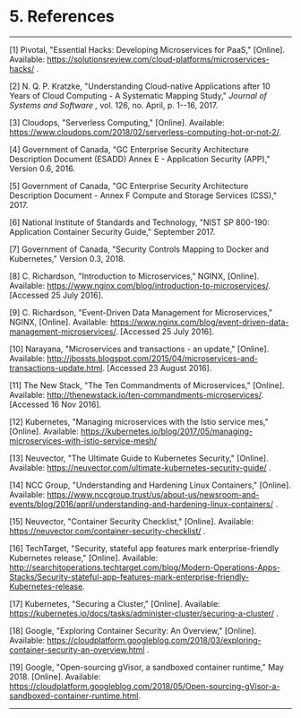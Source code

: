 # 5. References

  -- --

\[1\] Pivotal, \"Essential Hacks: Developing Microservices for PaaS,\" \[Online\]. Available: https://solutionsreview.com/cloud-platforms/microservices-hacks/ .

\[2\] N. Q. P. Kratzke, \"Understanding Cloud-native Applications after 10 Years of Cloud Computing - A Systematic Mapping Study,\" *Journal of Systems and Software ,* vol. 126, no. April, p. 1--16, 2017.

\[3\] Cloudops, \"Serverless Computing,\" \[Online\]. Available: https://www.cloudops.com/2018/02/serverless-computing-hot-or-not-2/.

\[4\] Government of Canada, \"GC Enterprise Security Architecture Description Document (ESADD) Annex E - Application Security (APP),\" Version 0.6, 2016.

\[5\] Government of Canada, \"GC Enterprise Security Architecture Description Document - Annex F Compute and Storage Services (CSS),\" 2017.

\[6\] National Institute of Standards and Technology, \"NIST SP 800-190: Application Container Security Guide,\" September 2017.

\[7\] Government of Canada, \"Security Controls Mapping to Docker and Kubernetes,\" Version 0.3, 2018.

\[8\] C. Richardson, \"Introduction to Microservices,\" NGINX, \[Online\]. Available: https://www.nginx.com/blog/introduction-to-microservices/. \[Accessed 25 July 2016\].

\[9\] C. Richardson, \"Event-Driven Data Management for Microservices,\" NGINX, \[Online\]. Available: https://www.nginx.com/blog/event-driven-data-management-microservices/. \[Accessed 25 July 2016\].

\[10\] Narayana, \"Microservices and transactions - an update,\" \[Online\]. Available: http://jbossts.blogspot.com/2015/04/microservices-and-transactions-update.html. \[Accessed 23 August 2016\].

\[11\] The New Stack, \"The Ten Commandments of Microservices,\" \[Online\]. Available: http://thenewstack.io/ten-commandments-microservices/. \[Accessed 16 Nov 2016\].

\[12\] Kubernetes, \"Managing microservices with the Istio service mes,\" \[Online\]. Available: https://kubernetes.io/blog/2017/05/managing-microservices-with-istio-service-mesh/ 

\[13\] Neuvector, \"The Ultimate Guide to Kubernetes Security,\" \[Online\]. Available: https://neuvector.com/ultimate-kubernetes-security-guide/ .

\[14\] NCC Group, \"Understanding and Hardening Linux Containers,\" \[Online\]. Available: https://www.nccgroup.trust/us/about-us/newsroom-and-events/blog/2016/april/understanding-and-hardening-linux-containers/ .

\[15\] Neuvector, \"Container Security Checklist,\" \[Online\]. Available: https://neuvector.com/container-security-checklist/ .

\[16\] TechTarget, \"Security, stateful app features mark enterprise-friendly Kubernetes release,\" \[Online\]. Available: http://searchitoperations.techtarget.com/blog/Modern-Operations-Apps-Stacks/Security-stateful-app-features-mark-enterprise-friendly-Kubernetes-release.

\[17\] Kubernetes, \"Securing a Cluster,\" \[Online\]. Available: https://kubernetes.io/docs/tasks/administer-cluster/securing-a-cluster/ .

\[18\] Google, \"Exploring Container Security: An Overview,\" \[Online\]. Available: https://cloudplatform.googleblog.com/2018/03/exploring-container-security-an-overview.html .

\[19\] Google, \"Open-sourcing gVisor, a sandboxed container runtime,\" May 2018. \[Online\]. Available: https://cloudplatform.googleblog.com/2018/05/Open-sourcing-gVisor-a-sandboxed-container-runtime.html.

  -- --

[^1]: Recently sandboxed containers provide a secure isolation boundary between host OS and image, such as Kata Containers, vSphere Integrated Containers and gVisor \[19\]

[^2]: Note that two definitions of "orchestration" in use. Business process orchestration directs the execution of a business process. Container orchestration (also known as container scheduling) directs the deployment and redeployment of containers to meet demand and performance requirements.

[^3]: An individual microservice may have a small attack surface, but a collection of microservices is likely to have a larger attack surface than a monolithic application that provides the same set of functions.

[^4]: A very recent networking addition is the replacement of iptables with Berkeley Packet Filter (BPF), often implemented with Cilium. Open source and CNI-compatible Cilium brings API-aware network security filtering to Linux container frameworks.
